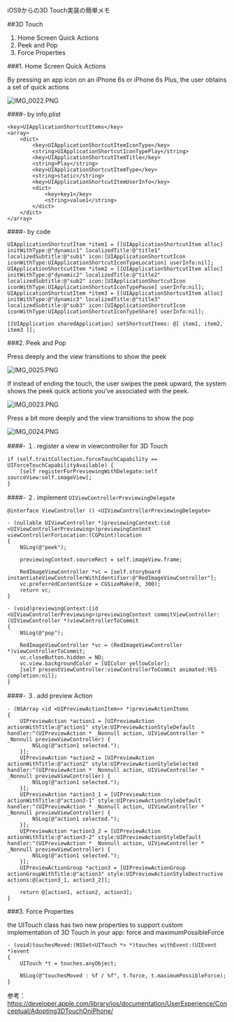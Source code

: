 iOS9からの3D Touch実装の簡単メモ

##3D Touch

1. Home Screen Quick Actions
2. Peek and Pop
3. Force Properties

###1. Home Screen Quick Actions

By pressing an app icon on an iPhone 6s or iPhone 6s Plus, the user obtains a set of quick actions

![IMG_0022.PNG](https://qiita-image-store.s3.amazonaws.com/0/25832/6d4c12de-83e6-05a0-85c2-f05f74e843be.png "IMG_0022.PNG")

####- by info.plist

```
<key>UIApplicationShortcutItems</key>
<array>
	<dict>
		<key>UIApplicationShortcutItemIconType</key>
		<string>UIApplicationShortcutIconTypePlay</string>
		<key>UIApplicationShortcutItemTitle</key>
		<string>Play</string>
		<key>UIApplicationShortcutItemType</key>
		<string>static</string>
		<key>UIApplicationShortcutItemUserInfo</key>
		<dict>
			<key>key1</key>
			<string>value1</string>
		</dict>
	</dict>
</array>
```

####- by code

```
UIApplicationShortcutItem *item1 = [[UIApplicationShortcutItem alloc] initWithType:@"dynamic1" localizedTitle:@"title1" localizedSubtitle:@"sub1" icon:[UIApplicationShortcutIcon iconWithType:UIApplicationShortcutIconTypeLocation] userInfo:nil];
UIApplicationShortcutItem *item2 = [[UIApplicationShortcutItem alloc] initWithType:@"dynamic2" localizedTitle:@"title2" localizedSubtitle:@"sub2" icon:[UIApplicationShortcutIcon iconWithType:UIApplicationShortcutIconTypePause] userInfo:nil];
UIApplicationShortcutItem *item3 = [[UIApplicationShortcutItem alloc] initWithType:@"dynamic3" localizedTitle:@"title3" localizedSubtitle:@"sub3" icon:[UIApplicationShortcutIcon iconWithType:UIApplicationShortcutIconTypeShare] userInfo:nil];

[[UIApplication sharedApplication] setShortcutItems: @[ item1, item2, item3 ]];
```

###2. Peek and Pop

Press deeply and the view transitions to show the peek

![IMG_0025.PNG](https://qiita-image-store.s3.amazonaws.com/0/25832/d506a5db-91a2-d6c3-6a53-a14d5b17a6ad.png "IMG_0025.PNG")

If instead of ending the touch, the user swipes the peek upward, the system shows the peek quick actions you’ve associated with the peek.

![IMG_0023.PNG](https://qiita-image-store.s3.amazonaws.com/0/25832/a5a5aa64-46f3-b32c-d84a-b5af5a56ee09.png "IMG_0023.PNG")


Press a bit more deeply and the view transitions to show the pop

![IMG_0024.PNG](https://qiita-image-store.s3.amazonaws.com/0/25832/b0789509-e864-114f-7aa9-99202c988d24.png "IMG_0024.PNG")


####- １. register a view in viewcontroller for 3D Touch

```
if (self.traitCollection.forceTouchCapability == UIForceTouchCapabilityAvailable) {
    [self registerForPreviewingWithDelegate:self sourceView:self.imageView];
}
```

####- ２. implement `UIViewControllerPreviewingDelegate`

```
@interface ViewController () <UIViewControllerPreviewingDelegate>
```

```
- (nullable UIViewController *)previewingContext:(id <UIViewControllerPreviewing>)previewingContext viewControllerForLocation:(CGPoint)location
{
    NSLog(@"peek");
    
    previewingContext.sourceRect = self.imageView.frame;
    
    RedImageViewController *vc = [self.storyboard instantiateViewControllerWithIdentifier:@"RedImageViewController"];
    vc.preferredContentSize = CGSizeMake(0, 300);
    return vc;
}
```

```
- (void)previewingContext:(id <UIViewControllerPreviewing>)previewingContext commitViewController:(UIViewController *)viewControllerToCommit
{
    NSLog(@"pop");
    
    RedImageViewController *vc = (RedImageViewController *)viewControllerToCommit;
    vc.closeButton.hidden = NO;
    vc.view.backgroundColor = [UIColor yellowColor];
    [self presentViewController:viewControllerToCommit animated:YES completion:nil];
}
```

####- ３. add preview Action

```
- (NSArray <id <UIPreviewActionItem>> *)previewActionItems
{
    UIPreviewAction *action1 = [UIPreviewAction actionWithTitle:@"action1" style:UIPreviewActionStyleDefault handler:^(UIPreviewAction * _Nonnull action, UIViewController * _Nonnull previewViewController) {
        NSLog(@"action1 selected.");
    }];
    UIPreviewAction *action2 = [UIPreviewAction actionWithTitle:@"action2" style:UIPreviewActionStyleSelected handler:^(UIPreviewAction * _Nonnull action, UIViewController * _Nonnull previewViewController) {
        NSLog(@"action1 selected.");
    }];
    UIPreviewAction *action3_1 = [UIPreviewAction actionWithTitle:@"action3-1" style:UIPreviewActionStyleDefault handler:^(UIPreviewAction * _Nonnull action, UIViewController * _Nonnull previewViewController) {
        NSLog(@"action1 selected.");
    }];
    UIPreviewAction *action3_2 = [UIPreviewAction actionWithTitle:@"action3-2" style:UIPreviewActionStyleDefault handler:^(UIPreviewAction * _Nonnull action, UIViewController * _Nonnull previewViewController) {
        NSLog(@"action1 selected.");
    }];
    UIPreviewActionGroup *action3 = [UIPreviewActionGroup actionGroupWithTitle:@"action3" style:UIPreviewActionStyleDestructive actions:@[action3_1, action3_2]];
    
    return @[action1, action2, action3];
}
```


###3. Force Properties

the UITouch class has two new properties to support custom implementation of 3D Touch in your app: force and maximumPossibleForce

```
- (void)touchesMoved:(NSSet<UITouch *> *)touches withEvent:(UIEvent *)event
{
    UITouch *t = touches.anyObject;
    
    NSLog(@"touchesMoved : %f / %f", t.force, t.maximumPossibleForce);
}
```



参考：
https://developer.apple.com/library/ios/documentation/UserExperience/Conceptual/Adopting3DTouchOniPhone/

